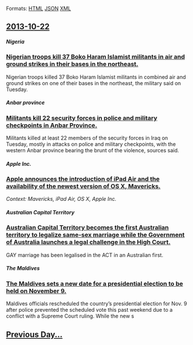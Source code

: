 
Formats: [HTML](2013/10/22/index.html)  [JSON](2013/10/22/index.json)  [XML](2013/10/22/index.xml)  

## [2013-10-22](/news/2013/10/22/index.md)

##### Nigeria
### [Nigerian troops kill 37 Boko Haram Islamist militants in air and ground strikes in their bases in the northeast. ](/news/2013/10/22/nigerian-troops-kill-37-boko-haram-islamist-militants-in-air-and-ground-strikes-in-their-bases-in-the-northeast.md)
Nigerian troops killed 37 Boko Haram Islamist militants in combined air and ground strikes on one of their bases in the northeast, the military said on Tuesday.

##### Anbar province
### [Militants kill 22 security forces in police and military checkpoints in Anbar Province. ](/news/2013/10/22/militants-kill-22-security-forces-in-police-and-military-checkpoints-in-anbar-province.md)
Militants killed at least 22 members of the security forces in Iraq on Tuesday, mostly in attacks on police and military checkpoints, with the western Anbar province bearing the brunt of the violence, sources said.

##### Apple Inc.
### [Apple announces the introduction of iPad Air and the availability of the newest version of OS X, Mavericks. ](/news/2013/10/22/apple-announces-the-introduction-of-ipad-air-and-the-availability-of-the-newest-version-of-os-x-mavericks.md)
_Context: Mavericks, iPad Air, OS X, Apple Inc._

##### Australian Capital Territory
### [Australian Capital Territory becomes the first Australian territory to legalize same-sex marriage while the Government of Australia launches a legal challenge in the High Court. ](/news/2013/10/22/australian-capital-territory-becomes-the-first-australian-territory-to-legalize-same-sex-marriage-while-the-government-of-australia-launches.md)
GAY marriage has been legalised in the ACT in an Australian first.

##### The Maldives
### [The Maldives sets a new date for a presidential election to be held on November 9. ](/news/2013/10/22/the-maldives-sets-a-new-date-for-a-presidential-election-to-be-held-on-november-9.md)
Maldives officials rescheduled the country’s presidential election for Nov. 9 after police prevented the scheduled vote this past weekend due to a conflict with a Supreme Court ruling. While the new s

## [Previous Day...](/news/2013/10/21/index.md)

